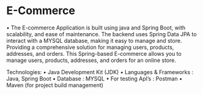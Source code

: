 # E-Commerce
•	The E-commerce Application is built using java and Spring Boot, with scalability, and ease of maintenance. The backend uses Spring Data JPA to interact with a MYSQL database, making it easy to manage and store. Providing a comprehensive solution for managing users, products, addresses, and orders. This Spring-based E-commerce allows you to manage users, products, addresses, and orders for an online store.

Technologies:
•	Java Development Kit (JDK)
•	Languages & Frameworks : Java, Spring Boot
•	Database : MYSQL
•	For testing ApI’s : Postman
•	Maven (for project build management)
